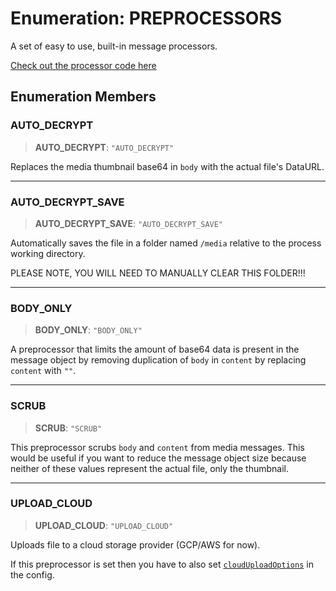 # Enumeration: PREPROCESSORS

A set of easy to use, built-in message processors.

[Check out the processor code here](https://github.com/open-wa/wa-automate-nodejs/blob/master/src/structures/preProcessors.ts)

## Enumeration Members

### AUTO\_DECRYPT

> **AUTO\_DECRYPT**: `"AUTO_DECRYPT"`

Replaces the media thumbnail base64 in `body` with the actual file's DataURL.

***

### AUTO\_DECRYPT\_SAVE

> **AUTO\_DECRYPT\_SAVE**: `"AUTO_DECRYPT_SAVE"`

Automatically saves the file in a folder named `/media` relative to the process working directory.

PLEASE NOTE, YOU WILL NEED TO MANUALLY CLEAR THIS FOLDER!!!

***

### BODY\_ONLY

> **BODY\_ONLY**: `"BODY_ONLY"`

A preprocessor that limits the amount of base64 data is present in the message object by removing duplication of `body` in `content` by replacing `content` with `""`.

***

### SCRUB

> **SCRUB**: `"SCRUB"`

This preprocessor scrubs `body` and `content` from media messages.
This would be useful if you want to reduce the message object size because neither of these values represent the actual file, only the thumbnail.

***

### UPLOAD\_CLOUD

> **UPLOAD\_CLOUD**: `"UPLOAD_CLOUD"`

Uploads file to a cloud storage provider (GCP/AWS for now).

If this preprocessor is set then you have to also set [`cloudUploadOptions`](https://docs.openwa.dev/interfaces/api_model_config.ConfigObject.html#cloudUploadOptions) in the config.
